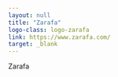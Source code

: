 ```yaml
---
layout: null
title: "Zarafa"
logo-class: logo-zarafa
link: https://www.zarafa.com/
target: _blank
---
```


Zarafa